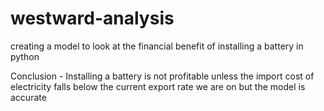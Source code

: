# westward-analysis
creating a model to look at the financial benefit of installing a battery in python

Conclusion - Installing a battery is not profitable unless the import cost of electricity falls below the current export rate we are on but the model is accurate
